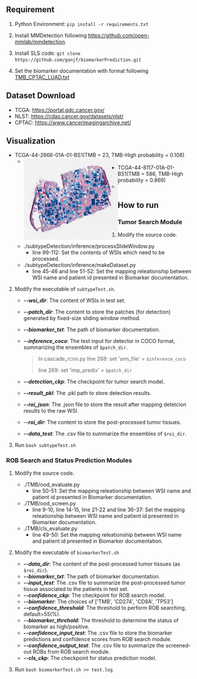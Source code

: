 ## Requirement

1. Python Environment: `pip install -r requirements.txt`

2. Install MMDetection following https://github.com/open-mmlab/mmdetection.
3. Install SLS code: `git clone https://github.com/ganjf/biomarkerPrediction.git`

3. Set the biomarker documentation with format following [TMB_CPTAC_LUAD.txt](https://drive.google.com/file/d/1uOb6-L5OaHRh8d3nFcnnJdJLqGuCTa6T/view?usp=sharing)

## Dataset Download

- TCGA: https://portal.gdc.cancer.gov/
- NLST: https://cdas.cancer.gov/datasets/nlst/
- CPTAC: https://www.cancerimagingarchive.net/

## Visualization

- TCGA-44-2666-01A-01-BS1(TMB = 23, TMB-High probability = 0.108)
  - <img src="./visualization/TCGA-44-2666-01A-01-BS1.png" align="left" alt="x" style="zoom:25%;" />
- TCGA-44-8117-01A-01-BS1(TMB = 586, TMB-High probability = 0.869)
  - <img src="./visualization/TCGA-44-8117-01A-01-BS1.png" align="left" style="zoom:20%;" />

## How to run

### Tumor Search Module

1. Modify the source code.
    - ./subtypeDetection/inference/processSlideWindow.py
        - line 99-112: Set the contents of WSIs which need to be processed.
    - ./subtypeDetection/inference/makeDataset.py
        - line 45-46 and line 51-52: Set the mapping releationship between WSI name and patient id presented in Biomarker documentation.

2. Modify the executable of `subtypeTest.sh`.
    - ***--wsi_dir***: The content of WSIs in test set.
    - ***--patch_dir***: The content to store the patches (for detection) generated by fixed-size sliding window method. 
    - ***--biomarker_txt***: The path of biomarker documentation.
    - ***--inference_coco***: The test input for detector in COCO format, summarizing the ensembles of `$patch_dir`.
      
        > In cascade_rcnn.py
        > line 268: set 'ann_file' = `$inference_coco`
        >
        > line 269: set 'imp_predix' = `$patch_dir`
    - ***--detection_ckp***: The checkpoint for tumor search model.
    - ***--result_pkl***: The .pkl path to store detection results.
    - ***--roi_json***: The .json file to store the result after mapping detetcion results to the raw WSI.
    - *-**-roi_dir***: The content to store the post-processed tumor tissues.
    - ***--data_test***: The .csv file to summarize the ensembles of `$roi_dir`.
3. Run `bash subtypeTest.sh`

### ROB Search and Status Prediction Modules

1. Modify the source code.
    - ./TMB/ood_evaluate.py
        - line 50-51: Set the mapping releationship between WSI name and patient id presented in Biomarker documentation.
    - ./TMB/ood_screen.py
        - line 9-10, line 14-15, line 21-22 and line 36-37: Set the mapping releationship between WSI name and patient id presented in Biomarker documentation.
    - ./TMB/cls_evaluate.py
        - line 49-50: Set the mapping releationship between WSI name and patient id presented in Biomarker documentation.

2. Modify the executable of `biomarkerTest.sh`
    - ***--data_dir***: The content of the post-processed tumor tissues (as `$roi_dir`).
    - ***--biomarker_txt***: The path of biomarker documentation.
    - ***--input_test***: The .csv file to summarize the post-processed tumor tissue associated to the patients in test set.
    - ***--confidence_ckp***: The checkpoint for ROB search model.
    - ***--biomarker***: The choices of ['TMB', 'CD274', 'CD8A', 'TP53']
    - ***--confidence_threshold***:  The threshold to perform ROB searching, default=55(%).
    - ***--biomarker_threhold***: The threshold to determine the status of biomarker as high/positive.
    - ***--confidence_input_test***: The .csv file to store the biomarker predictions and confidence scores from ROB search module.
    - ***--confidence_output_test***: The .csv file to summarize the screened-out ROBs from ROB search module.
    - ***--cls_ckp***: The checkpoint for status prediction model.
3. Run `bash biomarkerTest.sh >> test.log`


